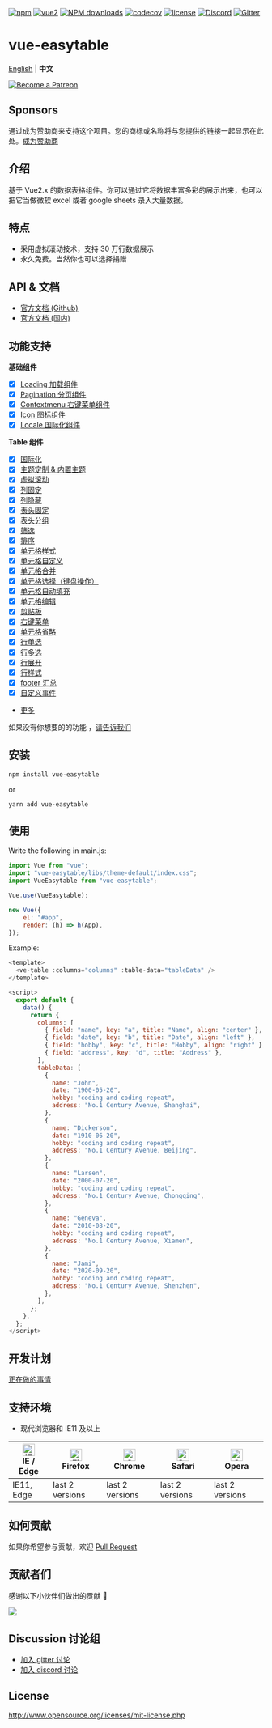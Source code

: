 [![npm](https://img.shields.io/npm/v/vue-easytable.svg)](https://www.npmjs.com/package/vue-easytable)
[![vue2](https://img.shields.io/badge/vue-2.6+-brightgreen.svg)](https://vuejs.org/)
[![NPM downloads](https://img.shields.io/npm/dm/vue-easytable.svg?style=flat)](https://npmjs.org/package/vue-easytable)
[![codecov](https://codecov.io/gh/Happy-Coding-Clans/vue-easytable/branch/master/graph/badge.svg?token=UJy3LHInUn)](https://codecov.io/gh/Happy-Coding-Clans/vue-easytable)
[![license](https://img.shields.io/npm/l/vue-easytable.svg?maxAge=2592000)](http://www.opensource.org/licenses/mit-license.php)
[![Discord](https://img.shields.io/badge/chat-on%20discord-7289da.svg)](https://discord.gg/gBm3k6r)
[![Gitter](https://badges.gitter.im/vue-easytable/community.svg)](https://gitter.im/vue-easytable/community?utm_source=badge&utm_medium=badge&utm_campaign=pr-badge)

# vue-easytable

[English](./README.md) | **中文**

<p>
  <a href="https://www.patreon.com/huangshuwei" target="_blank">
    <img src="https://c5.patreon.com/external/logo/become_a_patron_button.png" alt="Become a Patreon">
  </a>
</p>

## Sponsors

通过成为赞助商来支持这个项目。您的商标或名称将与您提供的链接一起显示在此处。[成为赞助商](https://www.patreon.com/huangshuwei)

## 介绍

基于 Vue2.x 的数据表格组件。你可以通过它将数据丰富多彩的展示出来，也可以把它当做微软 excel 或者 google sheets 录入大量数据。

## 特点

-   采用虚拟滚动技术，支持 30 万行数据展示
-   永久免费。当然你也可以选择捐赠

## API & 文档

-   [官方文档 (Github)](http://happy-coding-clans.github.io/vue-easytable/)
-   [官方文档 (国内)](http://huangshuwei.gitee.io/vue-easytable/)

## 功能支持

**基础组件**

-   [x] [Loading 加载组件](https://happy-coding-clans.github.io/vue-easytable/#/zh/doc/base/loading)
-   [x] [Pagination 分页组件](https://happy-coding-clans.github.io/vue-easytable/#/zh/doc/base/pagination)
-   [x] [Contextmenu 右键菜单组件](https://happy-coding-clans.github.io/vue-easytable/#/zh/doc/base/contextmenu)
-   [x] [Icon 图标组件](https://happy-coding-clans.github.io/vue-easytable/#/zh/doc/base/icon)
-   [x] [Locale 国际化组件](https://happy-coding-clans.github.io/vue-easytable/#/zh/doc/base/locale)

**Table 组件**

-   [x] [国际化](http://happy-coding-clans.github.io/vue-easytable/#/zh/doc/locale)
-   [x] [主题定制 & 内置主题](http://happy-coding-clans.github.io/vue-easytable/#/zh/doc/theme)
-   [x] [虚拟滚动](http://happy-coding-clans.github.io/vue-easytable/#/zh/doc/table/virtual-scroll)
-   [x] [列固定](http://happy-coding-clans.github.io/vue-easytable/#/zh/doc/table/column-fixed)
-   [x] [列隐藏](http://happy-coding-clans.github.io/vue-easytable/#/zh/doc/table/column-hidden)
-   [x] [表头固定](http://happy-coding-clans.github.io/vue-easytable/#/zh/doc/table/header-fixed)
-   [x] [表头分组](http://happy-coding-clans.github.io/vue-easytable/#/zh/doc/table/header-grouping)
-   [x] [筛选](http://happy-coding-clans.github.io/vue-easytable/#/zh/doc/table/header-filter)
-   [x] [排序](http://happy-coding-clans.github.io/vue-easytable/#/zh/doc/table/header-sort)
-   [x] [单元格样式](http://happy-coding-clans.github.io/vue-easytable/#/zh/doc/table/cell-style)
-   [x] [单元格自定义](http://happy-coding-clans.github.io/vue-easytable/#/zh/doc/table/cell-custom)
-   [x] [单元格合并](http://happy-coding-clans.github.io/vue-easytable/#/zh/doc/table/cell-span)
-   [x] [单元格选择（键盘操作）](http://happy-coding-clans.github.io/vue-easytable/#/zh/doc/table/cell-selection)
-   [x] [单元格自动填充](http://happy-coding-clans.github.io/vue-easytable/#/zh/doc/table/cell-autofill)
-   [x] [单元格编辑](http://happy-coding-clans.github.io/vue-easytable/#/zh/doc/table/cell-edit)
-   [x] [剪贴板](http://happy-coding-clans.github.io/vue-easytable/#/zh/doc/table/clipboard)
-   [x] [右键菜单](http://happy-coding-clans.github.io/vue-easytable/#/zh/doc/table/contextmenu)
-   [x] [单元格省略](http://happy-coding-clans.github.io/vue-easytable/#/zh/doc/table/cell-ellipsis)
-   [x] [行单选](http://happy-coding-clans.github.io/vue-easytable/#/zh/doc/table/row-radio)
-   [x] [行多选](http://happy-coding-clans.github.io/vue-easytable/#/zh/doc/table/row-checkbox)
-   [x] [行展开](http://happy-coding-clans.github.io/vue-easytable/#/zh/doc/table/row-expand)
-   [x] [行样式](http://happy-coding-clans.github.io/vue-easytable/#/zh/doc/table/row-style)
-   [x] [footer 汇总](http://happy-coding-clans.github.io/vue-easytable/#/zh/doc/table/footer-summary)
-   [x] [自定义事件](http://happy-coding-clans.github.io/vue-easytable/#/zh/doc/table/event-custom)
-   [更多](http://happy-coding-clans.github.io/vue-easytable)

如果没有你想要的的功能
，[请告诉我们](http://happy-coding-clans.github.io/issue-template-generater/#/zh)

## 安装

```
npm install vue-easytable
```

or

```
yarn add vue-easytable
```

## 使用

Write the following in main.js:

```javascript
import Vue from "vue";
import "vue-easytable/libs/theme-default/index.css";
import VueEasytable from "vue-easytable";

Vue.use(VueEasytable);

new Vue({
    el: "#app",
    render: (h) => h(App),
});
```

Example:

```javascript
<template>
  <ve-table :columns="columns" :table-data="tableData" />
</template>

<script>
  export default {
    data() {
      return {
        columns: [
          { field: "name", key: "a", title: "Name", align: "center" },
          { field: "date", key: "b", title: "Date", align: "left" },
          { field: "hobby", key: "c", title: "Hobby", align: "right" },
          { field: "address", key: "d", title: "Address" },
        ],
        tableData: [
          {
            name: "John",
            date: "1900-05-20",
            hobby: "coding and coding repeat",
            address: "No.1 Century Avenue, Shanghai",
          },
          {
            name: "Dickerson",
            date: "1910-06-20",
            hobby: "coding and coding repeat",
            address: "No.1 Century Avenue, Beijing",
          },
          {
            name: "Larsen",
            date: "2000-07-20",
            hobby: "coding and coding repeat",
            address: "No.1 Century Avenue, Chongqing",
          },
          {
            name: "Geneva",
            date: "2010-08-20",
            hobby: "coding and coding repeat",
            address: "No.1 Century Avenue, Xiamen",
          },
          {
            name: "Jami",
            date: "2020-09-20",
            hobby: "coding and coding repeat",
            address: "No.1 Century Avenue, Shenzhen",
          },
        ],
      };
    },
  };
</script>
```

## 开发计划

[正在做的事情](https://github.com/Happy-Coding-Clans/vue-easytable/projects)

## 支持环境

-   现代浏览器和 IE11 及以上

| [<img src="https://raw.githubusercontent.com/alrra/browser-logos/master/src/edge/edge_48x48.png" alt="IE / Edge" width="24px" height="24px" />](http://godban.github.io/browsers-support-badges/)</br>IE / Edge | [<img src="https://raw.githubusercontent.com/alrra/browser-logos/master/src/firefox/firefox_48x48.png" alt="Firefox" width="24px" height="24px" />](http://godban.github.io/browsers-support-badges/)</br>Firefox | [<img src="https://raw.githubusercontent.com/alrra/browser-logos/master/src/chrome/chrome_48x48.png" alt="Chrome" width="24px" height="24px" />](http://godban.github.io/browsers-support-badges/)</br>Chrome | [<img src="https://raw.githubusercontent.com/alrra/browser-logos/master/src/safari/safari_48x48.png" alt="Safari" width="24px" height="24px" />](http://godban.github.io/browsers-support-badges/)</br>Safari | [<img src="https://raw.githubusercontent.com/alrra/browser-logos/master/src/opera/opera_48x48.png" alt="Opera" width="24px" height="24px" />](http://godban.github.io/browsers-support-badges/)</br>Opera |
| --------------------------------------------------------------------------------------------------------------------------------------------------------------------------------------------------------------- | ----------------------------------------------------------------------------------------------------------------------------------------------------------------------------------------------------------------- | ------------------------------------------------------------------------------------------------------------------------------------------------------------------------------------------------------------- | ------------------------------------------------------------------------------------------------------------------------------------------------------------------------------------------------------------- | --------------------------------------------------------------------------------------------------------------------------------------------------------------------------------------------------------- |
| IE11, Edge                                                                                                                                                                                                      | last 2 versions                                                                                                                                                                                                   | last 2 versions                                                                                                                                                                                               | last 2 versions                                                                                                                                                                                               | last 2 versions                                                                                                                                                                                           |

## 如何贡献

如果你希望参与贡献，欢迎
[Pull Request](https://github.com/huangshuwei/vue-easytable/pulls)

## 贡献者们

感谢以下小伙伴们做出的贡献 🙏

<a href="https://github.com/Happy-Coding-Clans/vue-easytable/graphs/contributors">
  <img src="https://contrib.rocks/image?repo=Happy-Coding-Clans/vue-easytable" />
</a>

## Discussion 讨论组

-   [加入 gitter 讨论](https://gitter.im/vue-easytable/community)
-   [加入 discord 讨论](https://discord.gg/gBm3k6r)

## License

http://www.opensource.org/licenses/mit-license.php
